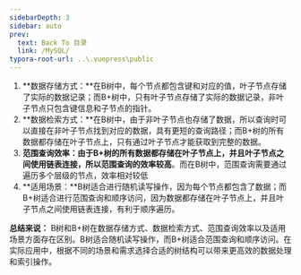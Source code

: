 ```yaml
---
sidebarDepth: 3
sidebar: auto
prev:
  text: Back To 目录
  link: /MySQL/
typora-root-url: ..\.vuepress\public
---
```




1. **数据存储方式：**在B树中，每个节点都包含键和对应的值，叶子节点存储了实际的数据记录；而B+树中，只有叶子节点存储了实际的数据记录，非叶子节点只包含键信息和子节点的指针。
2. **数据检索方式：**在B树中，由于非叶子节点也存储了数据，所以查询时可以直接在非叶子节点找到对应的数据，具有更短的查询路径；而B+树的所有数据都存储在叶子节点上，只有通过叶子节点才能获取到完整的数据。
3. **范围查询效率：**由于B+树的所有数据都存储在叶子节点上，并且**叶子节点之间使用链表连接，所以范围查询的效率较高**。而在B树中，范围查询需要通过遍历多个层级的节点，效率相对较低
4. **适用场景：**B树适合进行随机读写操作，因为每个节点都包含了数据；而B+树适合进行范围查询和顺序访问，因为数据都存储在叶子节点上，并且叶子节点之间使用链表连接，有利于顺序遍历。

**总结来说：** B树和B+树在数据存储方式、数据检索方式、范围查询效率以及适用场景方面存在区别。B树适合随机读写操作，而B+树适合范围查询和顺序访问。在实际应用中，根据不同的场景和需求选择合适的树结构可以带来更高效的数据处理和索引操作。